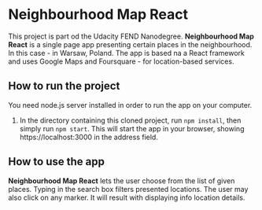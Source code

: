 # Neighbourhood Map React

This project is part od the Udacity FEND Nanodegree. **Neighbourhood Map React** is a single page app presenting certain places in the neighbourhood. In this case - in Warsaw, Poland. The app is based na a React framework and uses Google Maps and Foursquare - for location-based services.


## How to run the project

You need node.js server installed in order to run the app on your computer.

1. In the directory containing this cloned project, run `npm install`, then simply run `npm start`. This will start the app in your browser, showing https://localhost:3000 in the address field.

## How to use the app

**Neighbourhood Map React** lets the user choose from the list of given places. Typing in the search box filters presented locations. The user may also click on any marker. It will result with displaying info location details.
